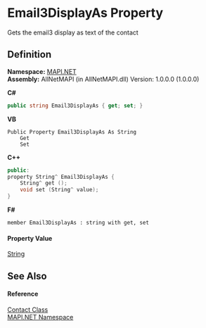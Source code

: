 # Email3DisplayAs Property


Gets the email3 display as text of the contact



## Definition
**Namespace:** <a href="5bef4637-66f8-16d4-e5f4-4d0da57a1538.md">MAPI.NET</a>  
**Assembly:** AllNetMAPI (in AllNetMAPI.dll) Version: 1.0.0.0 (1.0.0.0)

**C#**
``` C#
public string Email3DisplayAs { get; set; }
```
**VB**
``` VB
Public Property Email3DisplayAs As String
	Get
	Set
```
**C++**
``` C++
public:
property String^ Email3DisplayAs {
	String^ get ();
	void set (String^ value);
}
```
**F#**
``` F#
member Email3DisplayAs : string with get, set
```



#### Property Value
<a href="https://learn.microsoft.com/dotnet/api/system.string" target="_blank" rel="noopener noreferrer">String</a>

## See Also


#### Reference
<a href="15d9a756-dc0b-8a38-6c7c-2733a049e18c.md">Contact Class</a>  
<a href="5bef4637-66f8-16d4-e5f4-4d0da57a1538.md">MAPI.NET Namespace</a>  
